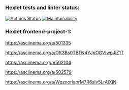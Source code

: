### Hexlet tests and linter status:
[![Actions Status](https://github.com/yuramummy/frontend-project-lvl1/workflows/hexlet-check/badge.svg)](https://github.com/yuramummy/frontend-project-lvl1/actions)
[![Maintainability](https://api.codeclimate.com/v1/badges/a99a88d28ad37a79dbf6/maintainability)](https://codeclimate.com/github/codeclimate/codeclimate/maintainability)


### Hexlet frontend-project-1:
https://asciinema.org/a/501335

https://asciinema.org/a/OK3Bs0TBTN4YJpOGVIwpJiZ1T

https://asciinema.org/a/502104

https://asciinema.org/a/502579

https://asciinema.org/a/WqzooriaprM7R6sIv5LrAiXjN
